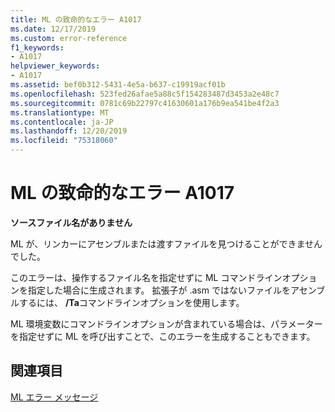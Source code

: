 ```yaml
---
title: ML の致命的なエラー A1017
ms.date: 12/17/2019
ms.custom: error-reference
f1_keywords:
- A1017
helpviewer_keywords:
- A1017
ms.assetid: bef0b312-5431-4e5a-b637-c19919acf01b
ms.openlocfilehash: 523fed26afae5a88c5f154283487d3453a2e48c7
ms.sourcegitcommit: 0781c69b22797c41630601a176b9ea541be4f2a3
ms.translationtype: MT
ms.contentlocale: ja-JP
ms.lasthandoff: 12/20/2019
ms.locfileid: "75318060"
---
```

# <a name="ml-fatal-error-a1017"></a>ML の致命的なエラー A1017

**ソースファイル名がありません**

ML が、リンカーにアセンブルまたは渡すファイルを見つけることができませんでした。

このエラーは、操作するファイル名を指定せずに ML コマンドラインオプションを指定した場合に生成されます。 拡張子が .asm ではないファイルをアセンブルするには、 **/Ta**コマンドラインオプションを使用します。

ML 環境変数にコマンドラインオプションが含まれている場合は、パラメーターを指定せずに ML を呼び出すことで、このエラーを生成することもできます。

## <a name="see-also"></a>関連項目

[ML エラー メッセージ](ml-error-messages.md)
